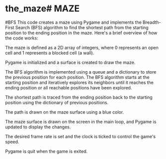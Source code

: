# the_maze# MAZE 
#BFS
This code creates a maze using Pygame and implements the Breadth-First Search (BFS) algorithm to find the shortest path from the starting position to the ending position in the maze. Here's a brief overview of how the code works:

The maze is defined as a 2D array of integers, where 0 represents an open cell and 1 represents a blocked cell (a wall).

Pygame is initialized and a surface is created to draw the maze.

The BFS algorithm is implemented using a queue and a dictionary to store the previous position for each position. The BFS algorithm starts at the starting position and iteratively explores its neighbors until it reaches the ending position or all reachable positions have been explored.

The shortest path is traced from the ending position back to the starting position using the dictionary of previous positions.

The path is drawn on the maze surface using a blue color.

The maze surface is drawn on the screen in the main loop, and Pygame is updated to display the changes.

The desired frame rate is set and the clock is ticked to control the game's speed.

Pygame is quit when the game is exited.
